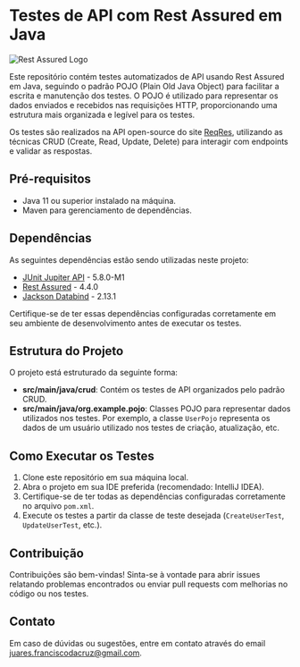 # Testes de API com Rest Assured em Java

![Rest Assured Logo](https://www.pngfind.com/pngs/m/152-1528817_rest-assured-logo-hd-png-download.png)

Este repositório contém testes automatizados de API usando Rest Assured em Java, seguindo o padrão POJO (Plain Old Java Object) para facilitar a escrita e manutenção dos testes. O POJO é utilizado para representar os dados enviados e recebidos nas requisições HTTP, proporcionando uma estrutura mais organizada e legível para os testes.

Os testes são realizados na API open-source do site [ReqRes](https://reqres.in/), utilizando as técnicas CRUD (Create, Read, Update, Delete) para interagir com endpoints e validar as respostas.

## Pré-requisitos
- Java 11 ou superior instalado na máquina.
- Maven para gerenciamento de dependências.

## Dependências
As seguintes dependências estão sendo utilizadas neste projeto:
- [JUnit Jupiter API](https://mvnrepository.com/artifact/org.junit.jupiter/junit-jupiter-api) - 5.8.0-M1
- [Rest Assured](https://mvnrepository.com/artifact/io.rest-assured/rest-assured) - 4.4.0
- [Jackson Databind](https://mvnrepository.com/artifact/com.fasterxml.jackson.core/jackson-databind) - 2.13.1

Certifique-se de ter essas dependências configuradas corretamente em seu ambiente de desenvolvimento antes de executar os testes.

## Estrutura do Projeto
O projeto está estruturado da seguinte forma:
- **src/main/java/crud**: Contém os testes de API organizados pelo padrão CRUD.
- **src/main/java/org.example.pojo**: Classes POJO para representar dados utilizados nos testes. Por exemplo, a classe `UserPojo` representa os dados de um usuário utilizado nos testes de criação, atualização, etc.

## Como Executar os Testes
1. Clone este repositório em sua máquina local.
2. Abra o projeto em sua IDE preferida (recomendado: IntelliJ IDEA).
3. Certifique-se de ter todas as dependências configuradas corretamente no arquivo `pom.xml`.
4. Execute os testes a partir da classe de teste desejada (`CreateUserTest`, `UpdateUserTest`, etc.).

## Contribuição
Contribuições são bem-vindas! Sinta-se à vontade para abrir issues relatando problemas encontrados ou enviar pull requests com melhorias no código ou nos testes.

## Contato
Em caso de dúvidas ou sugestões, entre em contato através do email [juares.franciscodacruz@gmail.com](mailto:seu-email@example.com).

